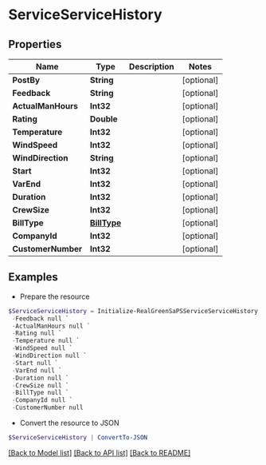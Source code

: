 # ServiceServiceHistory
## Properties

Name | Type | Description | Notes
------------ | ------------- | ------------- | -------------
**PostBy** | **String** |  | [optional] 
**Feedback** | **String** |  | [optional] 
**ActualManHours** | **Int32** |  | [optional] 
**Rating** | **Double** |  | [optional] 
**Temperature** | **Int32** |  | [optional] 
**WindSpeed** | **Int32** |  | [optional] 
**WindDirection** | **String** |  | [optional] 
**Start** | **Int32** |  | [optional] 
**VarEnd** | **Int32** |  | [optional] 
**Duration** | **Int32** |  | [optional] 
**CrewSize** | **Int32** |  | [optional] 
**BillType** | [**BillType**](BillType.md) |  | [optional] 
**CompanyId** | **Int32** |  | [optional] 
**CustomerNumber** | **Int32** |  | [optional] 

## Examples

- Prepare the resource
```powershell
$ServiceServiceHistory = Initialize-RealGreenSaPSServiceServiceHistory  -PostBy null `
 -Feedback null `
 -ActualManHours null `
 -Rating null `
 -Temperature null `
 -WindSpeed null `
 -WindDirection null `
 -Start null `
 -VarEnd null `
 -Duration null `
 -CrewSize null `
 -BillType null `
 -CompanyId null `
 -CustomerNumber null
```

- Convert the resource to JSON
```powershell
$ServiceServiceHistory | ConvertTo-JSON
```

[[Back to Model list]](../README.md#documentation-for-models) [[Back to API list]](../README.md#documentation-for-api-endpoints) [[Back to README]](../README.md)

